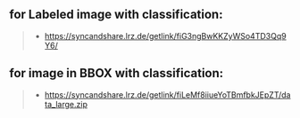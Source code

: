 ## for Labeled image with classification: 
> - https://syncandshare.lrz.de/getlink/fiG3ngBwKKZyWSo4TD3Qq9Y6/

## for image in BBOX with classification:
> - https://syncandshare.lrz.de/getlink/fiLeMf8iiueYoTBmfbkJEpZT/data_large.zip

